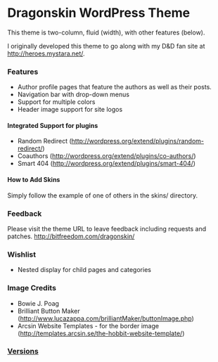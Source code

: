 # Dragonskin WordPress Theme #
This theme is two-column, fluid (width), with other features (below).

I originally developed this theme to go along with my D&D fan site at
http://heroes.mystara.net/.

### Features ###
  * Author profile pages that feature the authors as well as their posts.
  * Navigation bar with drop-down menus
  * Support for multiple colors
  * Header image support for site logos

#### Integrated Support for plugins ####
  * Random Redirect (http://wordpress.org/extend/plugins/random-redirect/)
  * Coauthors (http://wordpress.org/extend/plugins/co-authors/)
  * Smart 404 (http://wordpress.org/extend/plugins/smart-404/)

#### How to Add Skins ####
Simply follow the example of one of others in the skins/ directory.

### Feedback ###
Please visit the theme URL to leave feedback including requests
and patches.  http://bitfreedom.com/dragonskin/

### Wishlist ###
  * Nested display for child pages and categories

### Image Credits ###
  * Bowie J. Poag
  * Brilliant Button Maker (http://www.lucazappa.com/brilliantMaker/buttonImage.php)
  * Arcsin Website Templates - for the border image (http://templates.arcsin.se/the-hobbit-website-template/)

### [Versions](versions.md) ###